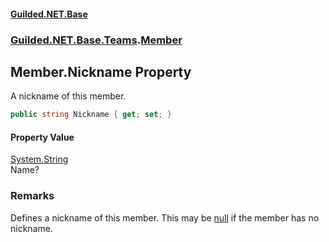 
#### [Guilded.NET.Base](Guilded_NET_Base 'Guilded.NET.Base')
### [Guilded.NET.Base.Teams](Guilded_NET_Base#Guilded_NET_Base_Teams 'Guilded.NET.Base.Teams').[Member](Member 'Guilded.NET.Base.Teams.Member')
## Member.Nickname Property

A nickname of this member.
```csharp
public string Nickname { get; set; }
```


#### Property Value
[System.String](https://docs.microsoft.com/en-us/dotnet/api/System.String 'System.String')  
Name?

### Remarks
  
Defines a nickname of this member. This may be [null](https://docs.microsoft.com/en-us/dotnet/csharp/language-reference/keywords/null 'https://docs.microsoft.com/en-us/dotnet/csharp/language-reference/keywords/null') if the member has no nickname.